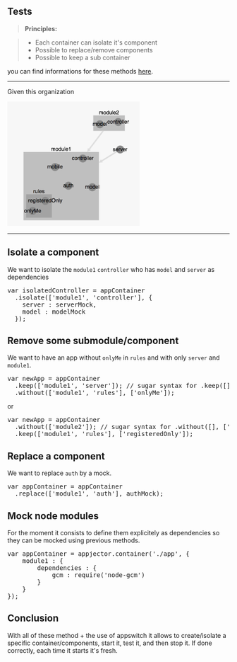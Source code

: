 Tests
-------------

> **Principles:**

> - Each container can isolate it's component
> - Possible to replace/remove components
> - Possible to keep a sub container

you can find informations for these methods [here](http://machard.github.io/appjector/Container.html).

-------------------------

Given this organization

<img src="./img/container.examples/4.png" width="300"/>

-------------------------

Isolate a component
-------------

We want to isolate the `module1` `controller` who has `model` and `server` as dependencies

<pre lang="javascript">
var isolatedController = appContainer
  .isolate(['module1', 'controller'], {
	server : serverMock,
	model : modelMock
  });
</pre>

Remove some submodule/component
-------------

We want to have an app without `onlyMe` in `rules` and with only `server` and `module1`.

<pre lang="javascript">
var newApp = appContainer
  .keep(['module1', 'server']); // sugar syntax for .keep([], ['module1', 'server'])
  .without(['module1', 'rules'], ['onlyMe']);
</pre>
or
<pre lang="javascript">
var newApp = appContainer
  .without(['module2']); // sugar syntax for .without([], ['module2'])
  .keep(['module1', 'rules'], ['registeredOnly']);
</pre>

Replace a component
-------------

We want to replace `auth` by a mock.

<pre lang="javascript">
var appContainer = appContainer
  .replace(['module1', 'auth'], authMock);
</pre>



Mock node modules
-------------
For the moment it consists to define them explicitely as dependencies so they can be mocked using previous methods.

<pre lang="javascript">
var appContainer = appjector.container('./app', {
	module1 : {
		dependencies : {
		    gcm : require('node-gcm')
		}
	}
});
</pre>

Conclusion
-------------
With all of these method + the use of appswitch it allows to create/isolate a specific container/components, start it, test it, and then stop it.
If done correctly, each time it starts it's fresh.